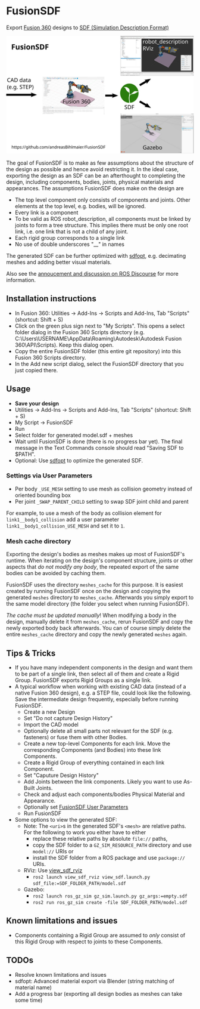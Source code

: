 # FusionSDF

Export [Fusion 360](https://www.autodesk.com/products/fusion-360/) designs to [SDF (Simulation Description Format)](http://sdformat.org/)

![FusionSDF](docs/img/FusionSDF.jpg)

The goal of FusionSDF is to make as few assumptions about the structure of the design as possible and hence avoid restricting it. In the ideal case, exporting the design as an SDF can be an afterthought to completing the design, including components, bodies, joints, physical materials and appearances. The assumptions FusionSDF does make on the design are
- The top level component only consists of components and joints. Other elements at the top level, e.g. bodies, will be ignored.
- Every link is a component
- To be valid as ROS robot_description, all components must be linked by joints to form a tree structure. This implies there must be only one root link, i.e. one link that is not a child of any joint.
- Each rigid group corresponds to a single link
- No use of double underscores "__" in names

The generated SDF can be further optimized with [sdfopt](sdfopt/README.md), e.g. decimating meshes and adding better visual materials.

Also see the [annoucement and discussion on ROS Discourse](https://discourse.ros.org/t/fusionsdf-export-fusion-360-cad-designs-to-sdf/39430) for more information.

## Installation instructions
- In Fusion 360: Utilities -> Add-Ins -> Scripts and Add-Ins, Tab "Scripts" (shortcut: Shift + S)
- Click on the green plus sign next to "My Scripts". This opens a select folder dialog in the Fusion 360 Scripts directory (e.g. C:\Users\USERNAME\AppData\Roaming\Autodesk\Autodesk Fusion 360\API\Scripts). Keep this dialog open.
- Copy the entire FusionSDF folder (this entire git repository) into this Fusion 360 Scripts directory.
- In the Add new script dialog, select the FusionSDF directory that you just copied there.


## Usage
- **Save your design**
- Utilities -> Add-Ins -> Scripts and Add-Ins, Tab "Scripts" (shortcut: Shift + S)
- My Script -> FusionSDF
- Run
- Select folder for generated model.sdf + meshes
- Wait until FusionSDF is done (there is no progress bar yet). The final message in the Text Commands console should read "Saving SDF to $PATH".
- Optional: Use [sdfopt](sdfopt/README.md) to optimize the generated SDF.

### Settings via User Parameters
- Per body `_USE_MESH` setting to use mesh as collision geometry instead of oriented bounding box
- Per joint `_SWAP_PARENT_CHILD` setting to swap SDF joint child and parent

For example, to use a mesh of the body as collision element for `link1__body1_collision` add a user parameter `link1__body1_collision_USE_MESH` and set it to `1`.

### Mesh cache directory
Exporting the design's bodies as meshes makes up most of FusionSDF's runtime. When iterating on the design's component structure, joints or other aspects that _do not modify any body_, the repeated export of the same bodies can be avoided by caching them.

FusionSDF uses the directory `meshes_cache` for this purpose. It is easiest created by running FusionSDF once on the design and copying the generated `meshes` directory to `meshes_cache`. Afterwards you simply export to the same model directory (the folder you select when running FusionSDF).

_The cache must be updated manually_! When modifying a body in the design, manually delete it from `meshes_cache`, rerun FusionSDF and copy the newly exported body back afterwards. You can of course simply delete the entire `meshes_cache` directory and copy the newly generated `meshes` again.


## Tips & Tricks
- If you have many independent components in the design and want them to be part of a single link, then select all of them and create a Rigid Group. FusionSDF exports Rigid Groups as a single link.
- A typical workflow when working with existing CAD data (instead of a native Fusion 360 design), e.g. a STEP file, could look like the following. Save the intermediate design frequently, especially before running FusionSDF.
  - Create a new Design
  - Set "Do not capture Design History"
  - Import the CAD model
  - Optionally delete all small parts not relevant for the SDF (e.g. fasteners) or fuse them with other Bodies.
  - Create a new top-level Components for each link. Move the corresponding Components (and Bodies) into these link Components.
  - Create a Rigid Group of everything contained in each link Component.
  - Set "Caputure Design History"
  - Add Joints between the link components. Likely you want to use As-Built Joints.
  - Check and adjust each components/bodies Physical Material and Appearance.
  - Optionally set [FusionSDF User Parameters](#settings-via-user-parameters)
  - Run FusionSDF
- Some options to view the generated SDF:
  - Note: The `<uri>`s in the generated SDF's `<mesh>` are relative paths. For the following to work you either have to either
    - replace these relative paths by absolute `file://` paths,
    - copy the SDF folder to a `GZ_SIM_RESOURCE_PATH` directory and use `model://` URIs or
    - install the SDF folder from a ROS package and use `package://` URIs.
  - RViz: Use [view_sdf_rviz](https://github.com/Yadunund/view_sdf_rviz)
    - `ros2 launch view_sdf_rviz view_sdf.launch.py sdf_file:=SDF_FOLDER_PATH/model.sdf`
  - Gazebo:
    - `ros2 launch ros_gz_sim gz_sim.launch.py gz_args:=empty.sdf`
    - `ros2 run ros_gz_sim create -file SDF_FOLDER_PATH/model.sdf`


## Known limitations and issues
- Components containing a Rigid Group are assumed to _only_ consist of this Rigid Group with respect to joints to these Components.


## TODOs
- Resolve known limitations and issues
- sdfopt: Advanced material export via Blender (string matching of material name)
- Add a progress bar (exporting all design bodies as meshes can take some time)